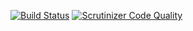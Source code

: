 [![Build Status](https://travis-ci.org/cfrutos/async-jobs.svg?branch=master)](https://travis-ci.org/cfrutos/async-jobs)
[![Scrutinizer Code Quality](https://scrutinizer-ci.com/g/cfrutos/async-jobs/badges/quality-score.png)](https://scrutinizer-ci.com/g/cfrutos/async-jobs)